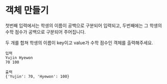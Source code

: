 # 객체 만들기

첫번째 입력에서는 학생의 이름이 공백으로 구분되어 입력되고,
두번째에는 그 학생의 수학 점수가 공백으로 구분되어 주어집니다.

두 개를 합쳐 학생의 이름이 key이고 value가 수학 점수인 객체를 출력해주세요.

```text
입력
Yujin Hyewon
70 100

출력
{'Yujin': 70, 'Hyewon': 100}
```
